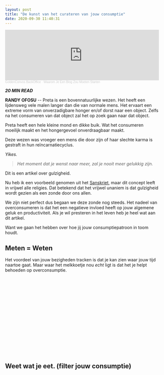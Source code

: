 ```yaml
---
layout: post
title: "De kunst van het curateren van jouw consumptie"
date: 2020-09-30 11:40:31
---
```


<head>
    <script type="text/javascript">
        <!-- Off Day Pie Chart -->
        google.charts.setOnLoadCallback(drawOffDayChart);
        function drawOffDayChart() {
            var data = google.visualization.arrayToDataTable([
            ['Task', 'Hours per Day'],
            ['Work',     5],
            ['Eat',      7],
            ['Commute',  2],
            ['Watch TV', 2],
            ['Sleep',    7]
            ]);
            var options = {
            title: 'Mijn luie dag',
            pieHole: 0.4,
            };
            var chart = new google.visualization.PieChart(document.getElementById('mijn_luie_dag_chart'));
            chart.draw(data, options);
        }
                <!-- Mijn Project Dag Pie Chart -->
        google.charts.setOnLoadCallBack(drawMijnProjectDagChart);
        function drawMijnProjectDagChart() {
                var queryString = encodeURIComponent('');
                var data = google.visualization.Query('https://docs.google.com/spreadsheets/d/e/2PACX-1vRR9MxTqq67vxc9N6LEvW_G7QGkqoMlNC5V8xOrU6OvUK5qKQmaIwps_otT0_d0CEvMiqSyf9vuk6Ea/pubhtml?gid=414107059&single=true' + queryString);
                query.send(handleQueryResponse);
                var options = {
                    title: 'Mijn productievere dag',
                    pieHole: 0.4,
                };
            function handleQueryReponse(response) {
                var data = response.getDataTable();
                var chart = new google.visualization.PieChart(document.getElementById('mijn_project_dag_chart'));
                chart.draw(data, options);
            }
        }
    </script>

</head>

<iframe width="100%" height="166" scrolling="no" frameborder="no" allow="autoplay" src="https://w.soundcloud.com/player/?url=https%3A//api.soundcloud.com/tracks/883731430&color=%23daa520&auto_play=false&hide_related=false&show_comments=true&show_user=true&show_reposts=false&show_teaser=true"></iframe><div style="font-size: 10px; color: #cccccc;line-break: anywhere;word-break: normal;overflow: hidden;white-space: nowrap;text-overflow: ellipsis; font-family: Interstate,Lucida Grande,Lucida Sans Unicode,Lucida Sans,Garuda,Verdana,Tahoma,sans-serif;font-weight: 100;"><a href="https://soundcloud.com/goldenconvos" title="GoldenConvos BackOffice" target="_blank" style="color: #cccccc; text-decoration: none;">GoldenConvos BackOffice</a> · <a href="https://soundcloud.com/goldenconvos/waarom-je-een-blog-zou-moeten-starten" title="Waarom Je Een Blog Zou Moeten Starten" target="_blank" style="color: #cccccc; text-decoration: none;">Waarom Je Een Blog Zou Moeten Starten</a></div>

<i class="fa fa-clock-o" aria-hidden="true" style="fontsize:20px"> **20 MIN READ**</i>

**RANDY OFOSU** -- Preta is een bovennatuurlijke wezen. Het heeft een lijdensweg vele malen langer dan die van normale mens. Het ervaart een extreme vorm van onverzadigbare honger en/of dorst naar een object. Zelfs na het consumeren van dat object zal het op zoek gaan naar dat object. 

Preta heeft een hele kleine mond en dikke buik. Wat het consumeren moeilijk maakt en het hongergevoel onverdraagbaar maakt.

Deze wezen was vroeger een mens die door zijn of haar slechte karma is gestraft in hun reïncarnatiecyclus. 

*Yikes.*

> *Het moment dat je wenst naar meer, zal je nooit meer gelukkig zijn.*

Dit is een artikel over gulzigheid.

Nu heb ik een voorbeeld genomen uit het <a href="https://nl.wikipedia.org/wiki/Peta_(geest)" alt="Wikipagina: Preta de Hongerige Geest." title="Wikipagina: Preta de Hongerige Geest.">Sanskriet</a>, maar dit concept leeft in vrijwel alle religies. Dat betekend dat het vrijwel unaniem is dat gulzigheid wordt gezien als een zonde door ons allen.

We zijn niet perfect dus begaan we deze zonde nog steeds. Het nadeel van overconsumeren is dat het een negatieve invloed heeft op jouw algemene geluk en productiviteit. Als je wil presteren in het leven heb je heel wat aan dit artikel.  

Want we gaan het hebben over hoe jij jouw consumptiepatroon in toom houdt. 

## Meten = Weten
Het voordeel van jouw bezigheden tracken is dat je kan zien waar jouw tijd naartoe gaat. Maar waar het melkkoetje nou *echt* ligt is dat het je helpt behoeden op overconsumptie.

<!-- <div id="mijn_luie_dag_chart" style="width: 700px; height: 250px;"></div> -->
<div id="mijn_project_dag_chart" style="width: 700px; height: 250px;"></div>

## Weet wat je eet. (filter jouw consumptie)

